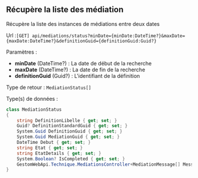 ## <span id='listedesmediations'>Récupère la liste des médiation</span>

Récupère la liste des instances de médiations entre deux dates

Url :`[GET] api/mediations/status?minDate={minDate:DateTime?}&maxDate={maxDate:DateTime?}&definitionGuid={definitionGuid:Guid?}`

Paramètres : 

- **minDate** (DateTime?) : La date de début de la recherche
- **maxDate** (DateTime?) : La date de fin de la recherche
- **definitionGuid** (Guid?) : L'identifiant de la définition

Type de retour : `MediationStatus[]`

Type(s) de données :

```csharp
class MediationStatus
{
	string DefinitionLibelle { get; set; }
	Guid? DefinitionStandardGuid { get; set; }
	System.Guid DefinitionGuid { get; set; }
	System.Guid MediationGuid { get; set; }
	DateTime Debut { get; set; }
	string Etat { get; set; }
	string EtatDetails { get; set; }
	System.Boolean? IsCompleted { get; set; }
	GestomWebApi.Technique.MediationsController+MediationMessage[] Messages { get; set; }
}

```

